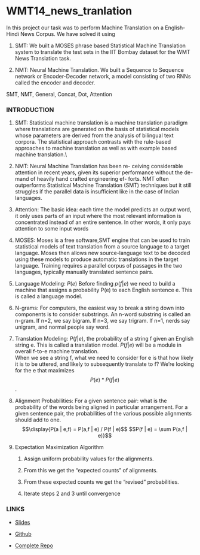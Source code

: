 # WMT14_news_tranlation
In this project our task was to perform Machine Translation on a
English-Hindi News Corpus. We have solved it using

1.  SMT: We built a MOSES phrase based Statistical Machine Translation
    system to translate the test sets in the IIT Bombay dataset for the
    WMT News Translation task.

2.  NMT: Neural Machine Translation. We built a Sequence to Sequence
    network or Encoder-Decoder network, a model consisting of two RNNs
    called the encoder and decoder.

SMT, NMT, General, Concat, Dot, Attention

### INTRODUCTION

1.  SMT: Statistical machine translation is a machine translation
    paradigm where translations are generated on the basis of
    statistical models whose parameters are derived from the analysis of
    bilingual text corpora. The statistical approach contrasts with the
    rule-based approaches to machine translation as well as with example
    based machine translation.\

2.  NMT: Neural Machine Translation has been re- ceiving considerable
    attention in recent years, given its superior performance without
    the de- mand of heavily hand crafted engineering ef- forts. NMT
    often outperforms Statistical Machine Translation (SMT) techniques
    but it still struggles if the parallel data is insufficient like in
    the case of Indian languages.

3.  Attention: The basic idea: each time the model predicts an output
    word, it only uses parts of an input where the most relevant
    information is concentrated instead of an entire sentence. In other
    words, it only pays attention to some input words

4.  MOSES: Moses is a free software,SMT engine that can be used to train
    statistical models of text translation from a source language to a
    target language. Moses then allows new source-language text to be
    decoded using these models to produce automatic translations in the
    target language. Training requires a parallel corpus of passages in
    the two languages, typically manually translated sentence pairs.

5.  Language Modeling: $P(e)$ Before finding $p(f|e)$ we need to build a
    machine that assigns a probability P(e) to each English sentence e.
    This is called a language model.

6.  N-grams: For computers, the easiest way to break a string down into
    components is to consider substrings. An n-word substring is called
    an n-gram. If n=2, we say bigram. If n=3, we say trigram. If n=1,
    nerds say unigram, and normal people say word.

7.  Translation Modeling: $P(f | e)$, the probability of a string f
    given an English string e. This is called a translation model. $P(f |
    e)$ will be a module in overall f-to-e machine translation.\
    When we see a string f, what we need to consider for e is that how
    likely it is to be uttered, and likely to subsequently translate to
    f? We’re looking for the e that maximizes $$P(e) * P(f | e)$$.

8.  Alignment Probabilities: For a given sentence pair: what is the
    probability of the words being aligned in particular arrangement.
    For a given sentence pair, the probabilities of the various possible
    alignments should add to one. $$\display{P(a | e,f) = P(a,f | e) / P(f | e)$$
    $$P(f | e) = \sum P(a,f | e)}$$

9.  Expectation Maximization Algorithm

    1.  Assign uniform probability values for the alignments.

    2.  From this we get the “expected counts” of alignments.

    3.  From these expected counts we get the “revised” probabilities.

    4.  Iterate steps 2 and 3 until convergence


### LINKS

-   [Slides](https://docs.google.com/presentation/d/1tylPZVzRy1UaASTTlmhpExfjZEGoUNs8RqHTxwDxbX8/edit?usp=sharing)

-   [Github](https://github.com/nilabja-bhattacharya/WMT14_news_tranlation)

-   [Complete
    Repo](https://drive.google.com/open?id=1XLBd0VSe3Kx7ql8VjNYAB23YbxoPXcts)


